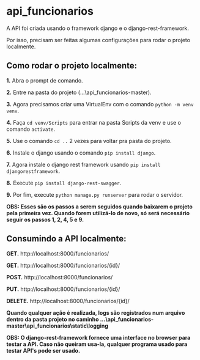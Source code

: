 # api_funcionarios

A API foi criada usando o framework django e o django-rest-framework. 

Por isso, precisam ser feitas algumas configurações para rodar o projeto localmente.

## Como rodar o projeto localmente:
**1.** Abra o prompt de comando.

**2.** Entre na pasta do projeto (...\api_funcionarios-master\).

**3.** Agora precisamos criar uma VirtualEnv com o comando `python -m venv venv`.

**4.** Faça `cd venv/Scripts` para entrar na pasta Scripts da venv e use o comando `activate`.

**5.** Use o comando `cd ..` 2 vezes para voltar pra pasta do projeto.

**6.** Instale o django usando o comando `pip install django`.

**7.** Agora instale o django rest framework usando `pip install djangorestframework`.

**8.** Execute `pip install django-rest-swagger`.

**9.** Por fim, execute `python manage.py runserver` para rodar o servidor.

**OBS: Esses são os passos a serem seguidos quando baixarem o projeto pela primeira vez.
Quando forem utilizá-lo de novo, só será necessário seguir os passos 1, 2, 4, 5 e 9.**


## Consumindo a API localmente:

**GET.** http://localhost:8000/funcionarios/

**GET.** http://localhost:8000/funcionarios/{id}/

**POST.** http://localhost:8000/funcionarios/

**PUT.** http://localhost:8000/funcionarios/{id}/

**DELETE.** http://localhost:8000/funcionarios/{id}/

**Quando qualquer ação é realizada, logs são registrados num arquivo dentro da pasta projeto no caminho ...\api_funcionarios-master\api_funcionarios\static\logging**

**OBS: O django-rest-framework fornece uma interface no browser para testar a API. Caso não queiram usa-la, 
qualquer programa usado para testar API's pode ser usado.**

